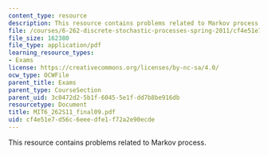 ```yaml
---
content_type: resource
description: This resource contains problems related to Markov process.
file: /courses/6-262-discrete-stochastic-processes-spring-2011/cf4e51e7d56c6eeedfe1f72a2e90ecde_MIT6_262S11_final09.pdf
file_size: 162380
file_type: application/pdf
learning_resource_types:
- Exams
license: https://creativecommons.org/licenses/by-nc-sa/4.0/
ocw_type: OCWFile
parent_title: Exams
parent_type: CourseSection
parent_uid: 3c0472d2-5b1f-6045-5e1f-dd7b8be916db
resourcetype: Document
title: MIT6_262S11_final09.pdf
uid: cf4e51e7-d56c-6eee-dfe1-f72a2e90ecde
---
```

This resource contains problems related to Markov process.